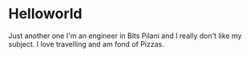 # Helloworld
Just another one
I'm an engineer in Bits Pilani and I really don't like my subject.
I love travelling and am fond of Pizzas.
